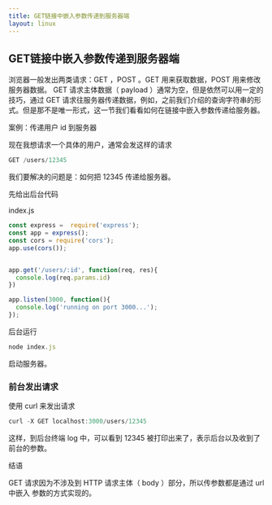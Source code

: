 ```yaml
---
title: GET链接中嵌入参数传递到服务器端
layout: linux
---
```


## GET链接中嵌入参数传递到服务器端

浏览器一般发出两类请求：GET ，POST 。GET 用来获取数据，POST 用来修改服务器数据。 GET 请求主体数据（ payload ）通常为空，但是依然可以用一定的技巧，通过 GET 请求往服务器传递数据，例如，之前我们介绍的查询字符串的形式。但是那不是唯一形式，这一节我们看看如何在链接中嵌入参数传递给服务器。

案例：传递用户 id 到服务器

现在我想请求一个具体的用户，通常会发这样的请求

```js
GET /users/12345
```

我们要解决的问题是：如何把 12345 传递给服务器。

先给出后台代码

index.js

```js
const express =  require('express');
const app = express();
const cors = require('cors');
app.use(cors());


app.get('/users/:id', function(req, res){
  console.log(req.params.id)
})

app.listen(3000, function(){
  console.log('running on port 3000...');
});
```

后台运行

```js
node index.js
```

启动服务器。

### 前台发出请求

使用 curl 来发出请求

```js
curl -X GET localhost:3000/users/12345
```

这样，到后台终端 log 中，可以看到 12345 被打印出来了，表示后台以及收到了前台的参数。

结语

GET 请求因为不涉及到 HTTP 请求主体（ body ）部分，所以传参数都是通过 url 中嵌入 参数的方式实现的。
